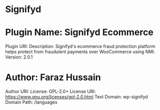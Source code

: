 # Signifyd
# Plugin Name: Signifyd Ecommerce
 Plugin URI: 
 Description: Signifyd's ecommerce fraud protection platform helps protect from fraudulent payments over WooCommerce using NMI.
 Version: 2.0.1
# Author: Faraz Hussain
 Author URI: 
 License: GPL-2.0+
 License URI: https://www.gnu.org/licenses/gpl-2.0.html
 Text Domain: wp-signifyd
 Domain Path: /languages

